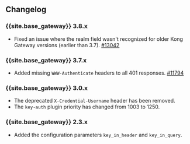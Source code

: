 ## Changelog

### {{site.base_gateway}} 3.8.x
* Fixed an issue where the realm field wasn't recognized for older Kong Gateway versions (earlier than 3.7).
   [#13042](https://github.com/Kong/kong/issues/13042)

### {{site.base_gateway}} 3.7.x
* Added missing `WWW-Authenticate` headers to all 401 responses.
 [#11794](https://github.com/Kong/kong/issues/11794)

### {{site.base_gateway}} 3.0.x
* The deprecated `X-Credential-Username` header has been removed.
* The `key-auth` plugin priority has changed from 1003 to 1250.

### {{site.base_gateway}} 2.3.x
* Added the configuration parameters `key_in_header` and `key_in_query`.
